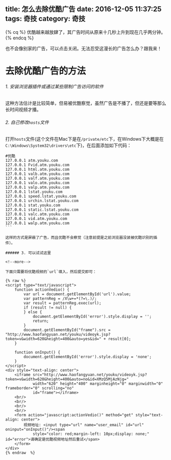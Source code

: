 title: 怎么去除优酷广告
date: 2016-12-05 11:37:25
tags: 奇技
category: 奇技
---

{% cq %} 优酷越来越放肆了，其广告时间从原来十几秒上升到现在几乎两分钟。 {% endcq %}

也不会像别家的广告，可以点击关闭。无法忍受这漫长的广告怎么办？跟我来！

# 去除优酷广告的方法

###### 1. 安装浏览器插件或通过某些限制广告访问的软件

这种方法估计是比较简单，但易被优酷察觉，虽然广告是不播了，但还是要等那么长时间视频才播。

###### 2. 自己修改`hosts`文件

打开`hosts`文件(这个文件在Mac下是在`/private/etc`下，在Windows下大概是在`C:\Windows\System32\drivers\etc`下)，在后面添加如下代码：

````
#优酷
127.0.0.1 atm.youku.com
127.0.0.1 Fvid.atm.youku.com
127.0.0.1 html.atm.youku.com
127.0.0.1 valb.atm.youku.com
127.0.0.1 valf.atm.youku.com
127.0.0.1 valo.atm.youku.com
127.0.0.1 valp.atm.youku.com
127.0.0.1 lstat.youku.com
127.0.0.1 speed.lstat.youku.com
127.0.0.1 urchin.lstat.youku.com
127.0.0.1 stat.youku.com
127.0.0.1 static.lstat.youku.com
127.0.0.1 valc.atm.youku.com
127.0.0.1 vid.atm.youku.com
127.0.0.1 walp.atm.youku.com
```

这样的方式是屏蔽了广告，而且优酷不会察觉（注意前提是之前浏览器没装被优酷识别的插件）。

###### 3. 可以试试这里

<!--more-->

下面只需要将优酷视频的`url`填入，然后提交即可：

{% raw %}
<script type="text/javascript">
    function actionVedio() {
        var url = document.getElementById('url').value;
        var patternReg = /X\w+=*(?=\.)/;
        var result = patternReg.exec(url);
        if (result != null) {
        } else {
            document.getElementById('error').style.display = '';
            return;
        }
        document.getElementById("frame").src = "http://www.haofangyuan.net/youku/videoyk.jsp?token=v&width=620&height=400&auto=yes&id=" + result[0];
    }

    function onInput() {
        document.getElementById('error').style.display = 'none';
    }
</script>
<div style="text-align: center">
    <iframe src="http://www.haofangyuan.net/youku/videoyk.jsp?token=v&width=620&height=400&auto=no&id=XMzQ5MjAzNjg="
            width="620" height="400" marginheight="0" marginwidth="0" frameborder="0" scrolling="no"
            id="frame"></iframe>
    <br/>
    <br/>
    <br/>
    <br/>
    <form action="javascript:actionVedio()" method="get" style="text-align: center">
        视频地址: <input type="url" name="user_email" id="url" oninput="onInput()"/><span
            style="color: red;margin-left: 10px;display: none;" id="error">请确定是优酷视频地址然后重试</span>
    </form>
</div>
{% endraw  %}